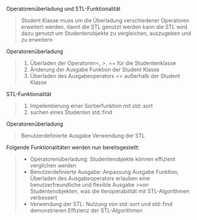 Operatorenüberladung und STL-Funktionalität
> Student Klasse muss um die Überladung verschiedener Operatoren erweitert werden, damit die STL genutzt werden kann
> die STL wird dazu genutzt um Studentenobjekte zu vergleichen, auszugeben und zu erweitern 



Operatorenüberladung
>1. Überladen der Operatoren<, >, == für die Studentenklasse
>2. Änderung der Ausgabe Funktion der Student Klasse
>3. Überladen des Ausgabeoperators << außerhalb der Student Klasse

STL-Funktionalität
>1. Impelemtierung einer Sortierfunktion mit std::sort
>2. suchen eines Studenten std::find

Operatorenüberladung 
>Benutzerdefinierte Ausgabe 
>Verwendung der STL 


Folgende Funktionalitäten werden nun bereitsgestellt: 
>- Operatorenüberladung: Studentenobjekte können effizient verglichen werden 
>- Benutzerdefinierte Ausgabe: Anpassung Ausgabe Funktion, Überladen des Ausgabeoperators erlauben eine benutzerfreundliche und flexible Ausgabe >von Studentenobjekten, was die Iteroperabilität mit STL-Algorithmen verbessert 
>- Verwendung der STL:
>Nutzung von std::sort und std::find demonstrieren Effizienz der STL-Algorithmen
